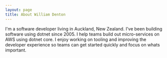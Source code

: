 ```yaml
---
layout: page
title: About William Denton 
---
```


I'm a software developer living in Auckland, New Zealand. I've been building software using dotnet since 2005. I help teams build out micro-services on AWS using dotnet core. I enjoy working on tooling and improving the developer experience so teams can get started quickly and focus on whats important. 
